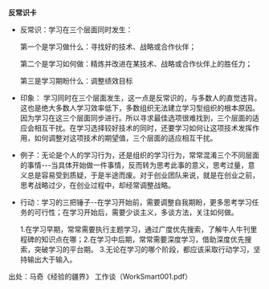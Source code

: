 **反常识卡**



- 反常识：学习在三个层面同时发生：

    第一个是学习做什么：寻找好的技术、战略或合作伙伴；

    第二个是学习如何做：精炼并改进在某技术、战略或合作伙伴上的胜任力；

     第三是学习期盼什么：调整绩效目标



- 印象：
    学习同时在三个层面发生，这一点是反常识的，与多数人的直觉违背。这也是绝大多数人学习效率低下，多数组织无法建立学习型组织的根本原因。
    因为学习在这三个层面同步进行。所以寻求最佳选项很难找到，三个层面的适应会相互干扰。在学习选择较好技术的同时，还要学习如何让这项技术发挥作用，如何调整对这项技术的期望值，三个层面的适应相互干扰。




- 例子：无论是个人的学习行为，还是组织的学习行为，常常混淆三个不同层面的事情---当具体开始做一件事情，反而转为思考此事的意义，思考过量，意义总是容易受到质疑，于是半途而废。对于创业团队来说，就是在创业之前，思考战略过少，在创业过程中，却经常调整战略。



- 行动：学习的三把锤子--在学习开始前，需要调整自我期盼，更多思考学习任务的可行性；在学习开始后，需要少谈主义，多谈方法，关注如何做。

      


     1.在学习早期，常常需要执行主题学习，通过广度优先搜索，了解牛人牛刊里程碑的知识点在哪；2.在学习中后期，常常需要深度学习，借助深度优先搜索，突破学习的平台期。
     3.无论在学习的哪个阶段，都应该采取行动学习，坚持输出大于输入。

出处：马奇《经验的疆界》  工作谈（WorkSmart001.pdf）